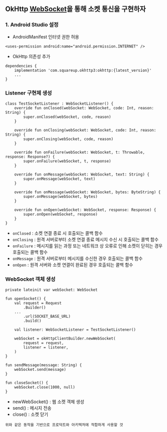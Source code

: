 ## OkHttp [WebSocket](https://square.github.io/okhttp/3.x/okhttp/okhttp3/WebSocket.html)을 통해 소켓 통신을 구현하자
### 1. Android Studio 설정
- AndroidManifest 인터넷 권한 허용
```
<uses-permission android:name="android.permission.INTERNET" />
```
- OkHttp 의존성 추가
```
dependencies {
    implementation 'com.squareup.okhttp3:okhttp:{latest_version}'
    ...
}
```
### Listener 구현체 생성
```
class TestSocketListener : WebSocketListener() {
    override fun onClosed(webSocket: WebSocket, code: Int, reason: String) {
        super.onClosed(webSocket, code, reason)
    }

    override fun onClosing(webSocket: WebSocket, code: Int, reason: String) {
        super.onClosing(webSocket, code, reason)
    }

    override fun onFailure(webSocket: WebSocket, t: Throwable, response: Response?) {
        super.onFailure(webSocket, t, response)
    }

    override fun onMessage(webSocket: WebSocket, text: String) {
        super.onMessage(webSocket, text)
    }

    override fun onMessage(webSocket: WebSocket, bytes: ByteString) {
        super.onMessage(webSocket, bytes)
    }

    override fun onOpen(webSocket: WebSocket, response: Response) {
        super.onOpen(webSocket, response)
    }
}
```
- `onClosed` : 소켓 연결 종료 시 호출되는 콜백 함수
- `onClosing` : 원격 서버로부터 소켓 연결 종료 메시지 수신 시 호출되는 콜백 함수
- `onFailure` : 메시지를 읽는 과정 또는 네트워크 상 오류로 인해 소켓이 닫히는 경우 호출되는 콜백 함수
- `onMessage` : 원격 서버로부터 메시지를 수신한 경우 호출되는 콜백 함수
- `onOpen` : 원격 서버와 소켓 연결이 완료된 경우 호출되는 콜백 함수
### WebSocket 객체 생성
```
private lateinit var webSocket: WebSocket

fun openSocket() {
    val request = Request
        .Builder()
	...
        .url(SOCKET_BASE_URL)
        .build()

    val listener: WebSocketListener = TestSocketListener()

    webSocket = okHttpClientBuilder.newWebSocket(
        request = request,
        listener = listener,
    )
}

fun sendMessage(message: String) {
    webSocket.send(message)
}

fun closeSocket() {
    webSocket.close(1000, null)
}
```
- newWebSocket() : 웹 소켓 객체 생성
- send() : 메시지 전송
- close() : 소켓 닫기

```
위와 같은 동작을 기반으로 프로덕트와 아키텍처에 적합하게 사용할 것
```
